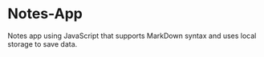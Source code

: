 # Notes-App
Notes app using JavaScript that supports MarkDown syntax and uses local storage to save data.
